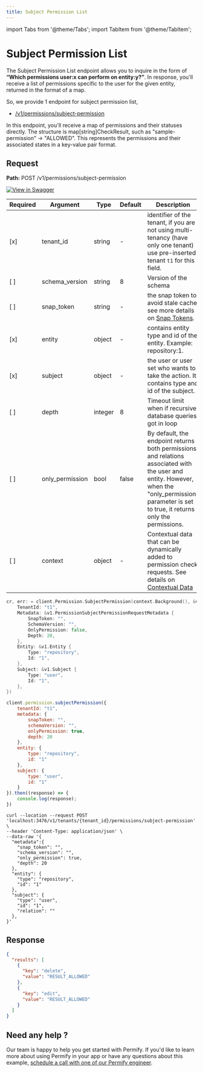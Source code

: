 ```yaml
---
title: Subject Permission List
---
```


import Tabs from '@theme/Tabs';
import TabItem from '@theme/TabItem';

# Subject Permission List

The Subject Permission List endpoint allows you to inquire in the form of **“Which permissions user:x can perform on entity:y?”**. In response, you'll receive a list of permissions specific to the user for the given entity, returned in the format of a map.

So, we provide 1 endpoint for subject permission list,

- [/v1/permissions/subject-permission](#subject-permission)

In this endpoint, you'll receive a map of permissions and their statuses directly. The structure is map[string]CheckResult, such as "sample-permission" -> "ALLOWED". This represents the permissions and their associated states in a key-value pair format.

## Request

**Path:** POST /v1/permissions/subject-permission

[![View in Swagger](http://jessemillar.github.io/view-in-swagger-button/button.svg)](https://permify.github.io/permify-swagger/#/Permission/permissions.subjectPermission)

| Required | Argument          | Type    | Default | Description                                                                                                                                                                                         |
|----------|-------------------|---------|---------|-----------------------------------------------------------------------------------------------------------------------------------------------------------------------------------------------------|
| [x]      | tenant_id         | string  | -       | identifier of the tenant, if you are not using multi-tenancy (have only one tenant) use pre-inserted tenant `t1` for this field.                                                                    |
| [ ]      | schema_version    | string  | 8       | Version of the schema                                                                                                                                                                               |
| [ ]      | snap_token        | string  | -       | the snap token to avoid stale cache, see more details on [Snap Tokens](../../reference/snap-tokens.md).                                                                                                |
| [x]      | entity            | object  | -       | contains entity type and id of the entity. Example: repository:1.                                                                                                                                   |
| [x]      | subject           | object  | -       | the user or user set who wants to take the action. It contains type and id of the subject.                                                                                                          |
| [ ]      | depth             | integer | 8       | Timeout limit when if recursive database queries got in loop                                                                                                                                        |
| [ ]      | only_permission   | bool    | false   | By default, the endpoint returns both permissions and relations associated with the user and entity. However, when the "only_permission" parameter is set to true, it returns only the permissions. |                                                                                                               |
| [ ]      | context | object  | -       | Contextual data that can be dynamically added to permission check requests. See details on [Contextual Data](../../reference/contextual-tuples.md)                        |

<Tabs>
<TabItem value="go" label="Go">

```go
cr, err: = client.Permission.SubjectPermission(context.Background(), &v1.PermissionSubjectPermissionRequest {
    TenantId: "t1",
    Metadata: &v1.PermissionSubjectPermissionRequestMetadata {
        SnapToken: "",
        SchemaVersion: "",
		OnlyPermission: false,
        Depth: 20,
    },
    Entity: &v1.Entity {
        Type: "repository",
        Id: "1",
    },
    Subject: &v1.Subject {
        Type: "user",
        Id: "1",
    },
})
```

</TabItem>
<TabItem value="node" label="Node">

```javascript
client.permission.subjectPermission({
    tenantId: "t1", 
    metadata: {
        snapToken: "",
        schemaVersion: "",
        onlyPermission: true,
        depth: 20
    },
    entity: {
        type: "repository",
        id: "1"
    },
    subject: {
        type: "user",
        id: "1"
    }
}).then((response) => {
    console.log(response);
})
```

</TabItem>
<TabItem value="curl" label="cURL">

```curl
curl --location --request POST 'localhost:3476/v1/tenants/{tenant_id}/permissions/subject-permission' \
--header 'Content-Type: application/json' \
--data-raw '{
  "metadata":{
    "snap_token": "",
    "schema_version": "",
    "only_permission": true,
    "depth": 20
  },
  "entity": {
    "type": "repository",
    "id": "1"
  },
  "subject": {
    "type": "user",
    "id": "1",
    "relation": ""
  },
}'
```
</TabItem>
</Tabs>

## Response

```json
{
  "results": [
    {
      "key": "delete",
      "value": "RESULT_ALLOWED"
    },
    {
      "key": "edit",
      "value": "RESULT_ALLOWED"
    }
  ]
}
```

## Need any help ?

Our team is happy to help you get started with Permify. If you'd like to learn more about using Permify in your app or have any questions about this example, [schedule a call with one of our Permify engineer](https://meetings-eu1.hubspot.com/ege-aytin/call-with-an-expert).

